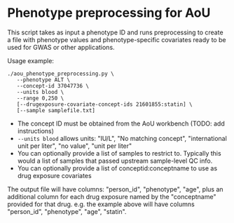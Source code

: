 # Phenotype preprocessing for AoU

This script takes as input a phenotype ID and runs preprocessing to create a file with phenotype values and phenotype-specific covariates ready to be used for GWAS or other applications.

Usage example:

```
./aou_phenotype_preprocessing.py \
   --phenotype ALT \
   --concept-id 37047736 \
   --units blood \
   --range 0,250 \
   [--drugexposure-covariate-concept-ids 21601855:statin] \
   [--sample samplefile.txt]
```

* The concept ID must be obtained from the AoU workbench (TODO: add instructions)
* `--units blood` allows units: "IU/L", "No matching concept", "international unit per liter", "no value", "unit per liter"
* You can optionally provide a list of samples to restrict to. Typically this would a list of samples that passed upstream sample-level QC info.
* You can optionally provide a list of conceptid:conceptname to use as drug exposure covariates

The output file will have columns: "person_id", "phenotype", "age", plus an additional column for each drug exposure named by the "conceptname" provided for that drug. e.g. the example above will have columns "person_id", "phenotype", "age", "statin".